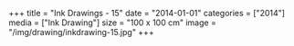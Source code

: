 +++
title = "Ink Drawings - 15"
date = "2014-01-01"
categories = ["2014"]
media = ["Ink Drawing"]
size = "100 x 100 cm"
image = "/img/drawing/inkdrawing-15.jpg"
+++
